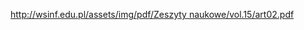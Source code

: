 [http://wsinf.edu.pl/assets/img/pdf/Zeszyty naukowe/vol.15/art02.pdf](http://wsinf.edu.pl/assets/img/pdf/Zeszyty%20naukowe/vol.15/art02.pdf)